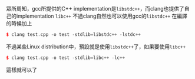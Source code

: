 眾所周知，gcc所提供的C++  implementation是`libstdc++`，而clang也提供了自己的implementation `libc++`
不過clang自然也可以使用gcc的`libstdc++`
在編譯的時候加上
``` cpp
$ clang test.cpp -o test -stdlib=libstdc++ -lstdc++
```
不過某些Linux distribution中，預設就是使用`libstdc++`了，如果要使用`libc++`
``` cpp
$ clang test.cpp -o test -stdlib=libc++ -lc++
```
這樣就可以了
